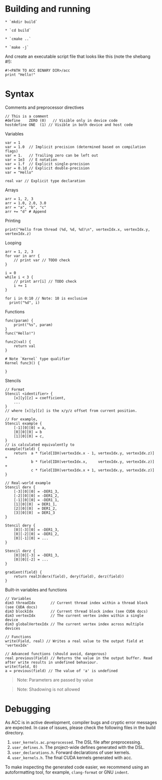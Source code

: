 # Building and running

    * `mkdir build`

    * `cd build`

    * `cmake ..`

    * `make -j`

And create an executable script file that looks like this (note the shebang #!):

```
#!<PATH TO ACC BINARY DIR>/acc
print "Hello!"
```

# Syntax

Comments and preprocessor directives
```
// This is a comment
#define    ZERO (0)   // Visible only in device code
hostdefine ONE  (1) // Visible in both device and host code
```

Variables
```
var = 1
var = 1.0  // Implicit precision (determined based on compilation flags)
var = 1.   // Trailing zero can be left out
var = 1e3  // E notation
var = 1.f  // Explicit single-precision
var = 0.1d // Explicit double-precision
var = "Hello"

real var // Explicit type declaration
```

Arrays
```
arr = 1, 2, 3
arr = 1.0, 2.0, 3.0
arr = "a", "b", "c"
arr += "d" # Append
```

Printing
```
print("Hello from thread (%d, %d, %d)\n", vertexIdx.x, vertexIdx.y, vertexIdx.z)
```

Looping
```
arr = 1, 2, 3
for var in arr {
    // print var // TODO check
}

i = 0
while i < 3 {
    // print arr[i] // TODO check
    i += 1
}

for i in 0:10 // Note: 10 is exclusive
  print("%d", i)
```

Functions
```
func(param) {
    print("%s", param)
}
func("Hello!")

func2(val) {
    return val
}

# Note `Kernel` type qualifier
Kernel func3() {

}
```

Stencils
```
// Format
Stencil <identifier> {
    [x][y][z] = coefficient,
    ...
}
// where [x][y][z] is the x/y/z offset from current position.

// For example,
Stencil example {
    [-1][0][0] = a,
    [0][0][0] = b
    [1][0][0] = c,
}
// is calculated equivalently to
example(field) {
    return  a * field[IDX(vertexIdx.x - 1, vertexIdx.y, vertexIdx.z)] +
            b * field[IDX(vertexIdx.x,     vertexIdx.y, vertexIdx.z)] +
            c * field[IDX(vertexIdx.x + 1, vertexIdx.y, vertexIdx.z)]
}

// Real-world example
Stencil derx {
    [-3][0][0] = -DER1_3,
    [-2][0][0] = -DER1_2,
    [-1][0][0] = -DER1_1,
    [1][0][0]  = DER1_1,
    [2][0][0]  = DER1_2,
    [3][0][0]  = DER1_3
}

Stencil dery {
    [0][-3][0] = -DER1_3,
    [0][-2][0] = -DER1_2,
    [0][-1][0] = ...
}

Stencil derz {
    [0][0][-3] = -DER1_3,
    [0][0][-2] = ...
}

gradient(field) {
    return real3(derx(field), dery(field), derz(field))
}
```

Built-in variables and functions
```
// Variables
dim3 threadIdx       // Current thread index within a thread block (see CUDA docs)
dim3 blockIdx        // Current thread block index (see CUDA docs)
dim3 vertexIdx       // The current vertex index within a single device
dim3 globalVertexIdx // The current vertex index across multiple devices

// Functions
write(Field, real) // Writes a real value to the output field at 'vertexIdx'

// Advanced functions (should avoid, dangerous)
real previous(Field) // Returns the value in the output buffer. Read after write results in undefined behaviour.
write(field, 0)
a = previous(field) // The value of 'a' is undefined
```

> Note: Parameters are passed by value

> Note: Shadowing is not allowed

# Debugging

As ACC is in active development, compiler bugs and cryptic error messages are
expected. In case of issues, please check the following files in the build directory.

1. `user_kernels.ac.preprocessed`. The DSL file after preprocessing.
1. `user_defines.h`. The project-wide defines generated with the DSL.
1. `user_declarations.h`. Forward declarations of user kernels.
1. `user_kernels.h`. The final CUDA kernels generated with acc.

To make inspecting the generated code easier, we recommend using an
autoformatting tool, for example, `clang-format` or GNU `indent`.